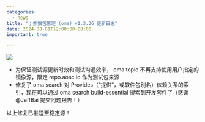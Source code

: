 ```yaml
---
categories:
  - news
title: "小熊猫包管理 (oma) v1.3.36 更新日志"
date: 2024-08-01T12:00:00+08:00
important: true

---
```

![](/assets/oma/oma-slim.png)

- 为保证测试源更新时效和测试沟通效率， oma topic 不再支持使用用户指定的镜像源，限定 repo.aosc.io 作为测试包来源
- 修复了 oma search 对 Provides（“提供”，或软件包别名）依赖关系的索引，现在可以通过 oma search build-essential 搜索到开发套件了（感谢 @JeffBai 提交问题报告！）

以上修复已推送至稳定源！
